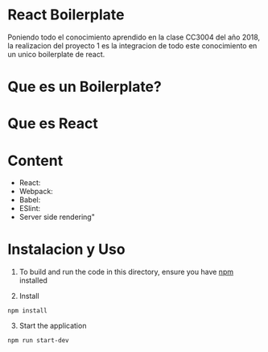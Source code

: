 # React Boilerplate

Poniendo todo el conocimiento aprendido en la clase CC3004 del año 2018, la realizacion del proyecto 1 es la integracion de todo este conocimiento en un unico boilerplate de react. 

# Que es un Boilerplate?

# Que es React

# Content
- React: 
- Webpack: 
- Babel: 
- ESlint: 
- Server side rendering"

# Instalacion y Uso

1. To build and run the code in this directory, ensure you have [npm](https://www.npmjs.com) installed

2. Install
```
npm install
```

3. Start the application
```
npm run start-dev
```
